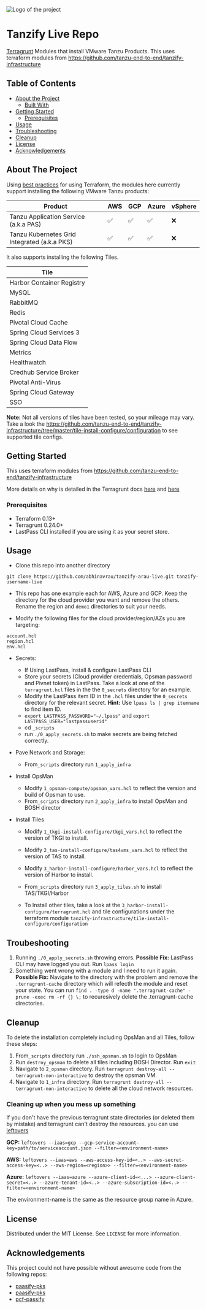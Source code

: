 ![Logo of the project](images/logo.png)

# Tanzify Live Repo

 [Terragrunt](https://terragrunt.gruntwork.io) Modules that install VMware Tanzu Products. This uses terraform modules from  https://github.com/tanzu-end-to-end/tanzify-infrastructure
 
<!-- TABLE OF CONTENTS -->
## Table of Contents

* [About the Project](#about-the-project)
  * [Built With](#built-with)
* [Getting Started](#getting-started)
  * [Prerequisites](#prerequisites)
* [Usage](#usage)
* [Troubleshooting](#troubleshooting)
* [Cleanup](#cleanup)
* [License](#license)
* [Acknowledgements](#acknowledgements)



<!-- ABOUT THE PROJECT -->
## About The Project
Using [best practices](https://terragrunt.gruntwork.io/docs/getting-started/quick-start/#promote-immutable-versioned-terraform-modules-across-environments) for using Terraform,
the modules here currently support installing the following VMware Tanzu products:

| Product | AWS | GCP | Azure | vSphere |
|----|-----|-----|-----|-----|
| Tanzu Application Service (a.k.a PAS) | :white_check_mark: | :white_check_mark: | :white_check_mark: | :x: |
| Tanzu Kubernetes Grid Integrated (a.k.a PKS) | :white_check_mark: | :white_check_mark: | :white_check_mark: | :x: |

It also supports installing the following Tiles. 

| Tile | 
|------|
| Harbor Container Registry
| MySQL  |
| RabbitMQ  |
| Redis  |
| Pivotal Cloud Cache |
| Spring Cloud Services 3 |
| Spring Cloud Data Flow  |
| Metrics  |
| Healthwatch  |
| Credhub Service Broker  |
| Pivotal Anti-Virus  |
| Spring Cloud Gateway  |
| SSO |

**Note:** Not all versions of tiles have been tested, so your mileage may vary. Take a look the https://github.com/tanzu-end-to-end/tanzify-infrastructure/tree/master/tile-install-configure/configuration to see supported tile configs.
 

<!-- GETTING STARTED -->
## Getting Started

This uses terraform modules from https://github.com/tanzu-end-to-end/tanzify-infrastructure

More details on why is detailed in the Terragrunt docs [here](https://terragrunt.gruntwork.io/docs/getting-started/quick-start/#promote-immutable-versioned-terraform-modules-across-environments) 
and [here](https://blog.gruntwork.io/5-lessons-learned-from-writing-over-300-000-lines-of-infrastructure-code-36ba7fadeac1)

### Prerequisites

- Terraform 0.13+
- Terragrunt 0.24.0+
- LastPass CLI installed if you are using it as your secret store.


<!-- USAGE EXAMPLES -->
## Usage


* Clone this repo into another directory
```
git clone https://github.com/abhinavrau/tanzify-arau-live.git tanzify-username-live
```
*  This repo has one example each for AWS, Azure and GCP. Keep the directory for the cloud provider you want and remove the others.
Rename the region and `demo1` directories to suit your needs.

* Modify the following files for the cloud provider/region/AZs you are targeting:

```
account.hcl
region.hcl
env.hcl
```

* Secrets:
    - If Using LastPass, install & configure LastPass CLI
    - Store your secrets (Cloud provider credentials, Opsman password and Pivnet token) in LastPass. Take a look at one of the `terragrunt.hcl` files in the the `0_secrets` directory for an example.
    - Modify the LastPass item ID in the `.hcl` files under the `0_secrets` directory for the relevant secret. **Hint:** Use `lpass ls | grep itemname ` to find item ID.
    - `export LASTPASS_PASSWORD="~/.lpass"`  and `export LASTPASS_USER="lastpassuserid"`
    - cd `_scripts`
    - run `./0_apply_secrets.sh` to make secrets are being fetched correctly.
    
* Pave Network and Storage:
  -  From`_scripts` directory run `1_apply_infra`
* Install OpsMan
  - Modify `1_opsman-compute/opsman_vars.hcl` to reflect the version and build of Opsman to use.
  - From`_scripts` directory run `2_apply_infra` to install OpsMan and BOSH director
* Install Tiles
  - Modify `1_tkgi-install-configure/tkgi_vars.hcl` to reflect the version of TKGI to install.
  - Modify `2_tas-install-configure/tas4vms_vars.hcl` to reflect the version of TAS to install.
  - Modify `3_harbor-install-configure/harbor_vars.hcl` to reflect the version of Harbor to install.
  - From`_scripts` directory run `3_apply_tiles.sh` to install TAS/TKGI/Harbor
  
  - To Install other tiles, take a look at the `3_harbor-install-configure/terragrunt.hcl` and tile configurations under the terraform module `tanzify-infrastructure/tile-install-configure/configuration`

## Troubeshooting

1. Running `./0_apply_secrets.sh` throwing errors. 
  **Possible Fix:** LastPass CLI may have logged you out. Run `lpass login`
2. Something went wrong with a module and I need to run it again. 
**Possible Fix:** Navigate to the directory with the problem and remove the `.terragrunt-cache` directory which will refecth the module and reset your state. 
  You can run `find . -type d -name ".terragrunt-cache" -prune -exec rm -rf {} \;` to recuresively delete the .terragrunt-cache directories. 

## Cleanup

To delete the installation completely including OpsMan and all Tiles, follow these steps:
1. From`_scripts` directory run `./ssh_opsman.sh` to login to OpsMan
2. Run `destroy_opsman` to delete all tiles including BOSH Director. Run `exit` 
3. Navigate to `2_opsman` directory. Run `terragrunt destroy-all --terragrunt-non-interactive` to destroy the opsman VM.
4. Navigate to `1_infra` directory. Run `terragrunt destroy-all --terragrunt-non-interactive` to delete all the cloud network resources.

### Cleaning up when you mess up something
If you don't have the previous terragrunt state directories (or deleted them by mistake) and terragrunt can't destroy the resources. you can use [leftovers](https://github.com/genevieve/leftovers)

**GCP:**
`leftovers --iaas=gcp --gcp-service-account-key=path/to/serviceaccount.json --filter=<environment-name>`

**AWS:**
`leftovers --iaas=aws --aws-access-key-id=<..> --aws-secret-access-key=<..> --aws-region=<region>> --filter=<environment-name>`

**Azure:**
`leftovers --iaas=azure --azure-client-id=<...> --azure-client-secret=<..> --azure-tenant-id=<..> --azure-subscription-id=<..> --filter=<environment-name>`

The environment-name is the same as the resource group name in Azure.

<!-- LICENSE -->
## License

Distributed under the MIT License. See `LICENSE` for more information. 

<!-- ACKNOWLEDGEMENTS -->
## Acknowledgements
This project could not have possible without awesome code from the following repos:

* [paasify-pks](https://github.com/niallthomson/paasify-pks)
* [paasify-pks](https://github.com/niallthomson/paasify-core)
* [pcf-passify](https://github.com/nthomson-pivotal/pcf-paasify)



